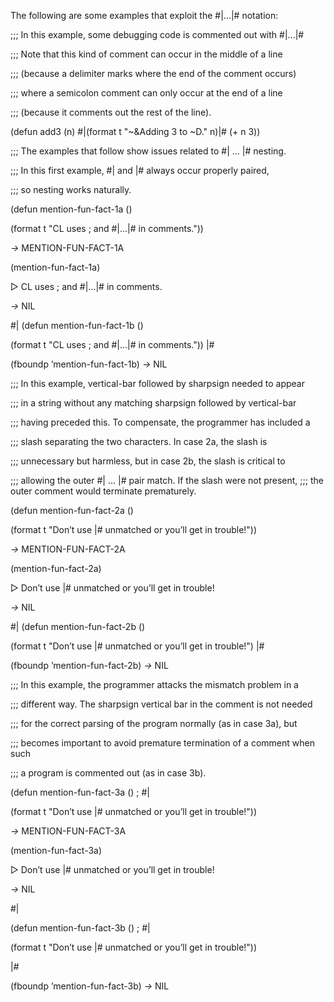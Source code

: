  



The following are some examples that exploit the #|...|# notation: 



;;; In this example, some debugging code is commented out with #|...|# 



;;; Note that this kind of comment can occur in the middle of a line 



;;; (because a delimiter marks where the end of the comment occurs) 



;;; where a semicolon comment can only occur at the end of a line 



;;; (because it comments out the rest of the line). 



(defun add3 (n) #|(format t "~&amp;Adding 3 to ~D." n)|# (+ n 3)) 



;;; The examples that follow show issues related to #| ... |# nesting. 



;;; In this first example, #| and |# always occur properly paired, 



;;; so nesting works naturally. 



(defun mention-fun-fact-1a () 



(format t "CL uses ; and #|...|# in comments.")) 



*→* MENTION-FUN-FACT-1A 



(mention-fun-fact-1a) 



▷ CL uses ; and #|...|# in comments. 



*→* NIL 



#| (defun mention-fun-fact-1b () 



(format t "CL uses ; and #|...|# in comments.")) |# 



(fboundp ’mention-fun-fact-1b) *→* NIL 



;;; In this example, vertical-bar followed by sharpsign needed to appear 



;;; in a string without any matching sharpsign followed by vertical-bar 



;;; having preceded this. To compensate, the programmer has included a 



;;; slash separating the two characters. In case 2a, the slash is 



;;; unnecessary but harmless, but in case 2b, the slash is critical to 



;;; allowing the outer #| ... |# pair match. If the slash were not present, ;;; the outer comment would terminate prematurely. 



(defun mention-fun-fact-2a () 



(format t "Don’t use |\# unmatched or you’ll get in trouble!")) 



*→* MENTION-FUN-FACT-2A 



(mention-fun-fact-2a) 



▷ Don’t use |# unmatched or you’ll get in trouble! 



*→* NIL 



#| (defun mention-fun-fact-2b ()  







(format t "Don’t use |\# unmatched or you’ll get in trouble!") |# 



(fboundp ’mention-fun-fact-2b) *→* NIL 



;;; In this example, the programmer attacks the mismatch problem in a 



;;; different way. The sharpsign vertical bar in the comment is not needed 



;;; for the correct parsing of the program normally (as in case 3a), but 



;;; becomes important to avoid premature termination of a comment when such 



;;; a program is commented out (as in case 3b). 



(defun mention-fun-fact-3a () ; #| 



(format t "Don’t use |# unmatched or you’ll get in trouble!")) 



*→* MENTION-FUN-FACT-3A 



(mention-fun-fact-3a) 



▷ Don’t use |# unmatched or you’ll get in trouble! 



*→* NIL 



#| 



(defun mention-fun-fact-3b () ; #| 



(format t "Don’t use |# unmatched or you’ll get in trouble!")) 



|# 



(fboundp ’mention-fun-fact-3b) *→* NIL 



